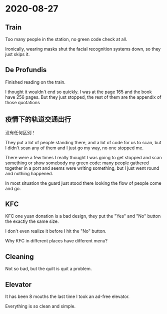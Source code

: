 # 2020-08-27

## Train

Too many people in the station, no green code check at all. 

Ironically, wearing masks shut the facial recognition systems down, so they just skips it.

## De Profundis

Finished reading on the train.

I thought it wouldn't end so quickly. I was at the page 165 and the book have 256 pages. But they just stopped, the rest of them are the appendix of those quotations

## 疫情下的轨道交通出行

没有任何区别！

They put a lot of people standing there, and a lot of code for us to scan, but I didn't scan any of them and I just go my way, no one stopped me.

There were a few times I really thought I was going to get stopped and scan something or show somebody my green code: many people gathered together in a port and seems were writing something, but I just went round and nothing happened.

In most situation the guard just stood there looking the flow of people come and go.

## KFC

KFC one yuan donation is a bad design, they put the "Yes" and "No" button the exactly the same size.

I don't even realize it before I hit the "No" button.

Why KFC in different places have different menu?

## Cleaning

Not so bad, but the quilt is quit a problem.

## Elevator

It has been 8 mouths the last time I took an ad-free elevator.

Everything is so clean and simple.

